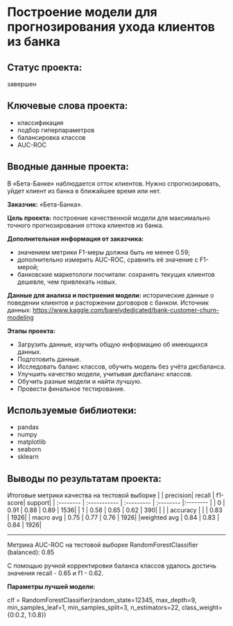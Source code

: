 # Построение модели для прогнозирования ухода клиентов из банка

## Статус проекта: 
завершен

## Ключевые слова проекта: 
- классификация
- подбор гиперпараметров
- балансировка классов
- AUC-ROC

## Вводные данные проекта:

В «Бета-Банке» наблюдается отток клиентов. Нужно спрогнозировать, уйдет клиент из банка в ближайшее время или нет.

**Заказчик:** «Бета-Банка».

**Цель проекта:** построение качественной модели для максимально точного прогнозирования оттока клиентов из банка.

**Дополнительная информация от заказчика:**
- значением метрики F1-меры должна быть не менее 0.59;
- дополнительно измерить AUC-ROC, сравнить её значение с F1-мерой;
- банковские маркетологи посчитали: сохранять текущих клиентов дешевле, чем привлекать новых.

**Данные для анализа и построения модели:** исторические данные о поведении клиентов и расторжении договоров с банком. Источник данных: https://www.kaggle.com/barelydedicated/bank-customer-churn-modeling

**Этапы проекта:**
- Загрузить данные, изучить общую информацию об имеющихся данных.
- Подготовить данные.
- Исследовать баланс классов, обучить модель без учёта дисбаланса.
- Улучшить качество модели, учитывая дисбаланс классов.
- Обучить разные модели и найти лучшую.
- Провести финальное тестирование.

## Используемые библиотеки:
- pandas
- numpy
- matplotlib
- seaborn
- sklearn

## Выводы по результатам проекта:

Итоговые метрики качества на тестовой выборке
 |           |  precision|    recall | f1-score|   support|
| :-------- | :----------- | :--------- | :-------- |:-------- |
 |          0  |     0.91   |   0.88   |   0.89 |     1536|
  |         1  |     0.58   |   0.65   |   0.62   |    390|
|                                                         |
 |   accuracy |            |            |  0.83   |   1926|
 |  macro avg  |     0.75   |   0.77    |  0.76   |   1926|
|weighted avg   |    0.84  |    0.83  |    0.84  |    1926|

------------------------------------------------------
Метрика AUC-ROC на тестовой выборке RandomForestClassifier (balanced): 0.85

С помощью ручной корректировки баланса классов удалось достичь значения recall - 0.65 и f1 - 0.62.

**Параметры лучшей модели:**

clf = RandomForestClassifier(random_state=12345, max_depth=9, min_samples_leaf=1, min_samples_split=3, n_estimators=22, class_weight={0:0.2, 1:0.8}) 
